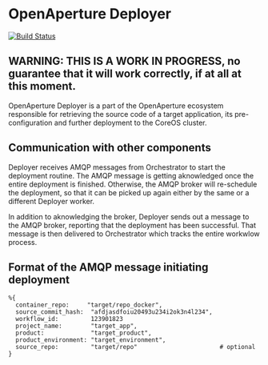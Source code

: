OpenAperture Deployer
===============

[![Build Status](https://semaphoreci.com/api/v1/projects/945259c7-3a47-4bbf-8f62-2939544b3405/403578/badge.svg)](https://semaphoreci.com/perceptive/deployer)
## WARNING: THIS IS A WORK IN PROGRESS, no guarantee that it will work correctly, if at all at this moment.

OpenAperture Deployer is a part of the OpenAperture ecosystem responsible for retrieving the
source code of a target application, its pre-configuration and further deployment to
the CoreOS cluster.

## Communication with other components
Deployer receives AMQP messages from Orchestrator to start the deployment routine.
The AMQP message is getting aknowledged once the entire deployment is finished.
Otherwise, the AMQP broker will re-schedule the deployment, so that it can be
picked up again either by the same or a different Deployer worker.

In addition to aknowledging the broker, Deployer sends out a message to the AMQP
broker, reporting that the deployment has been successful. That message is then
delivered to Orchestrator which tracks the entire workwlow process.

## Format of the AMQP message initiating deployment
```
%{
  container_repo:     "target/repo_docker",
  source_commit_hash:  "afdjasdfoiu20493u234i2ok3n4l234",
  workflow_id:         123901823
  project_name:        "target_app",
  product:             "target_product",
  product_environment: "target_environment",
  source_repo:         "target/repo"                       # optional
}
```
